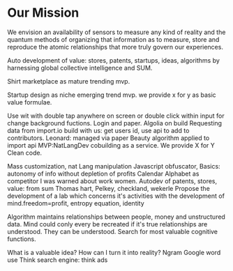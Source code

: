 # Our Mission
We envision an availability of sensors to measure any kind of reality and the quantum methods of organizing that information as to measure, store and reproduce the atomic relationships that more truly govern our experiences.

Auto development of value: stores, patents, startups, ideas, algorithms by harnessing global collective intelligence and SUM.

Shirt marketplace as mature trending mvp. 

Startup design as niche emerging trend mvp. 
we provide x for y as basic value formulae.


Use wit with double tap anywhere on screen or double click within input for change background fuctions.
Login and paper. 
Algolia on build
Requesting data from import.io 
build with us: get users id, use api to add to contributors. 
Leonard: managed via paper 
Beauty algorithm applied to import api
MVP:NatLangDev cobuilding as a service.
We provide X for Y
Clean code.

Mass customization, nat Lang manipulation 
Javascript obfuscator,
Basics: autonomy of info without depletion of profits
Calendar
Alphabet as competitor
I was warned about work women. 
Autodev of patents, stores, value: from sum 
Thomas hart, Pelkey, checkland, wekerle
Propose the development of a lab which concerns it's activities with the development of mind.freedom=profit, entropy equation, identity 

Algorithm maintains relationships between people, money and unstructured data.
Mind could conly every be recreated if it's true relationships are understood. 
They can be understood.
Search for most valuable cognitive functions.

What is a valuable idea?
How can I turn it into reality? 
Ngram Google word use 
Think search engine: think ads


